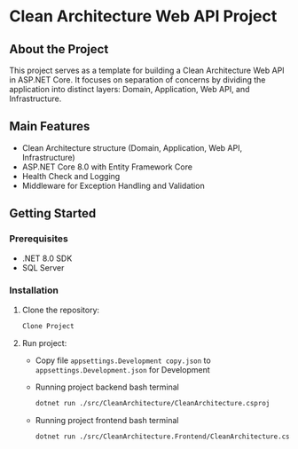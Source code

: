 # Clean Architecture Web API Project

## About the Project

This project serves as a template for building a Clean Architecture Web API in ASP.NET Core. It focuses on separation of concerns by dividing the application into distinct layers: Domain, Application, Web API, and Infrastructure.

## Main Features

- Clean Architecture structure (Domain, Application, Web API, Infrastructure)
- ASP.NET Core 8.0 with Entity Framework Core
- Health Check and Logging
- Middleware for Exception Handling and Validation


## Getting Started

### Prerequisites

- .NET 8.0 SDK
- SQL Server

### Installation

1. Clone the repository:

   ```bash
   Clone Project
   ```

2. Run project:

   - Copy file `appsettings.Development copy.json` to `appsettings.Development.json` for Development

   - Running project backend bash terminal

     ```bash
     dotnet run ./src/CleanArchitecture/CleanArchitecture.csproj
     ```

   - Running project frontend bash terminal

      ```bash
      dotnet run ./src/CleanArchitecture.Frontend/CleanArchitecture.csproj
      ```
